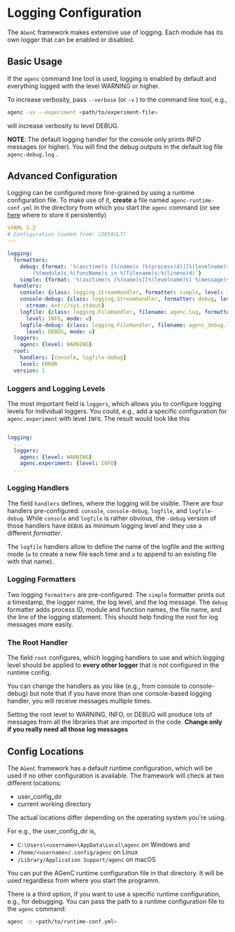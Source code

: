 # Logging Configuration

The `AGenC` framework makes extensive use of logging.
Each module has its own logger that can be enabled or disabled.

## Basic Usage

If the `agenc` command line tool is used, logging is enabled by default and everything logged with the level WARNING or higher.

To increase verbosity, pass `--verbose` (or `-v` ) to the command line tool, e.g., 

```bash
agenc -vv --experiment <path/to/experiment-file>
```

will increase verbosity to level DEBUG.

**NOTE**: The default logging handler for the console only prints INFO messages (or higher). 
You will find the debug outputs in the default log file `agenc-debug.log` .

## Advanced Configuration

Logging can be configured more fine-grained by using a runtime configuration file.
To make use of it, **create** a file named `agenc-runtime-conf.yml` in the directory from which you start the `agenc` command (or see [here](##config-locations) where to store it persistently)

```yaml
%YAML 1.2
# Configuration loaded from: (DEFAULT)
---

logging:
  formatters:
    debug: {format: '%(asctime)s [%(name)s (%(process)d)][%(levelname)s] %(message)s
        (%(module)s.%(funcName)s in %(filename)s:%(lineno)d)'}
    simple: {format: '%(asctime)s [%(name)s][%(levelname)s] %(message)s'}
  handlers:
    console: {class: logging.StreamHandler, formatter: simple, level: INFO, stream: ext://sys.stdout}
    console-debug: {class: logging.StreamHandler, formatter: debug, level: DEBUG,
      stream: ext://sys.stdout}
    logfile: {class: logging.FileHandler, filename: agenc.log, formatter: simple,
      level: INFO, mode: w}
    logfile-debug: {class: logging.FileHandler, filename: agenc_debug.log, formatter: debug,
      level: DEBUG, mode: w}
  loggers:
    agenc: {level: WARNING}
  root:
    handlers: [console, logfile-debug]
    level: ERROR
  version: 1

```

### Loggers and Logging Levels

The most important field is `loggers`, which allows you to configure logging levels for individual loggers.
You could, e.g., add a specific configuration for `agenc.experiment` with level `INFO`.
The result would look like this

```yaml

logging:
  ...
  loggers: 
    agenc: {level: WARNING}
    agenc.experiment: {level: INFO}
  ...
```

### Logging Handlers

The field `handlers` defines, where the logging will be visible.
There are four handlers pre-configured: `console`, `console-debug`, `logfile`, and `logfile-debug`.
While `console` and `logfile` is rather obvious, the `-debug` version of those handlers have `DEBUG` as minimum logging level and they use a different *formatter*.

The `logfile` handlers allow to define the name of the logfile and the writing mode (`w` to create a new file each time and `a` to append to an existing file with that name).

### Logging Formatters

Two logging `formatters` are pre-configured.
The `simple` formatter prints out a timestamp, the logger name, the log level, and the log message.
The `debug` formatter adds process ID, module and function names, the file name, and the line of the logging statement.
This should help finding the root for log messages more easily.

### The Root Handler

The field `root` configures, which logging handlers to use and which logging level should be applied to **every other logger** that is not configured in the runtime config.

You can change the handlers as you like (e.g., from console to console-debug) but note that if you have more than one console-based logging handler, you will receive messages multiple times.

Setting the root level to WARNING, INFO, or DEBUG will produce lots of messages from all the libraries that are imported in the code.
**Change only if you really need all those log messages**

## Config Locations

The `AGenC` framework has a default runtime configuration, which will be used if no other configuration is available.
The framework will check at two different locations:

- user_config_dir
- current working directory

The actual locations differ depending on the operating system you're using.

For e.g., the user_config_dir is,

- `C:\Users\<username>\AppData\Local\agenc` on Windows and
- `/home/<username>/.config/agenc` on Linux
- `/Library/Application Support/agenc` on macOS

You can put the AGenC runtime configuration file in that directory.
It will be used regardless from where you start the programm.

There is a third option, if you want to use a specific runtime configuration, e.g., for debugging.
You can pass the path to a runtime configuration file to the `agenc` command:

```bash
agenc -c <path/to/runtime-conf.yml> 
```

